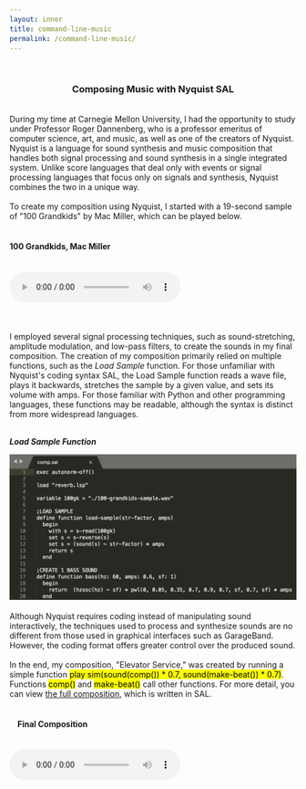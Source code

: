 ```yaml
---
layout: inner
title: command-line-music
permalink: /command-line-music/
---
```

<script src="http://api.html5media.info/1.1.8/html5media.min.js"></script>
<br>
<div align="center">
<h3>Composing Music with Nyquist SAL</h3>
</div>
<br>
<div align="left">
 During my time at Carnegie Mellon University, I had the opportunity to study under Professor Roger Dannenberg, who is a professor emeritus of computer science, art, and music, as well as one of the creators of Nyquist. Nyquist is a language for sound synthesis and music composition that handles both signal processing and sound synthesis in a single integrated system. Unlike score languages that deal only with events or signal processing languages that focus only on signals and synthesis, Nyquist combines the two in a unique way.
<br><br>
 To create my composition using Nyquist, I started with a 19-second sample of "100 Grandkids" by Mac Miller, which can be played below.
<br><br>
<h4>100 Grandkids, Mac Miller</h4>
<br>
<audio src="audio/100-grandkids-sample.mp3" controls preload></audio>

<br><br>
 I employed several signal processing techniques, such as sound-stretching, amplitude modulation, and low-pass filters, to create the sounds in my final composition. The creation of my composition primarily relied on multiple functions, such as the <i>Load Sample</i> function. For those unfamiliar with Nyquist's coding syntax SAL, the Load Sample function reads a wave file, plays it backwards, stretches the sample by a given value, and sets its volume with amps. For those familiar with Python and other programming languages, these functions may be readable, although the syntax is distinct from more widespread languages.
<br><br>
<p class="text-center"><strong><i>Load Sample Function</i></strong></p>
<img class="img-responsive" src="img/ls-and-bs-functions-1320x668.png" title="Functions in Nyquist">
<br><br>
 Although Nyquist requires coding instead of manipulating sound interactively, the techniques used to process and synthesize sounds are no different from those used in graphical interfaces such as GarageBand. However, the coding format offers greater control over the produced sound.
<br>
<br>
In the end, my composition, "Elevator Service," was created by running a simple function <mark>play sim(sound(comp()) * 0.7, sound(make-beat()) * 0.7)</mark>. Functions <mark>comp()</mark> and <mark>make-beat()</mark> call other functions. For more detail, you can view <a href="https://github.com/Sebastian-O-Rodriguez/about/tree/master/command-line-music/comp/comp.sal">the full composition</a>, which is written in SAL.<br> <br>
<h4>&emsp;Final Composition</h4>
<br>
<audio src="audio/elevator-service.mp3" controls preload></audio>
<br><br><br>
</div>